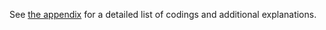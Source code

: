 See [the appendix](raw/InterrogativeRelativeIE_Appendix2.pdf) for a detailed list of codings
and additional explanations. 